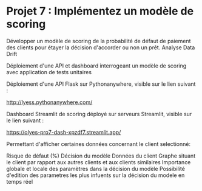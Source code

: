 # Projet 7 : Implémentez un modèle de scoring

Développer un modèle de scoring de la probabilité de défaut de paiement des clients pour étayer la décision d'accorder ou non un prêt.
Analyse Data Drift

Déploiement d'une API et dashboard interrogeant un modèle de scoring avec application de tests unitaires 

Déploiement d'une API Flask sur Pythonanywhere, visible sur le lien suivant :

http://lyess.pythonanywhere.com/

Dashboard Streamlit de scoring déployé sur serveurs Streamlit, visible sur le lien suivant :

https://olyes-pro7-dash-xpzdf7.streamlit.app/


Permettant d'afficher certaines données concernant le client selectionné:

Risque de défaut (%)
Décision du modèle
Données du client
Graphe situant le client par rapport aux autres clients et aux clients similaires
Importance globale et locale des paramètres dans la décision du modèle
Possibilité d'edition des parametres les plus infuents sur la décision du modele en temps réel